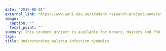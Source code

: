 ```yaml
---
date: "2019-08-01"
external_link: https://www.wehi.edu.au/student-research-project/understanding-malaria-infection-dynamics
image:
  caption: ""
  focal_point: ""
summary: This student project is available for Honors, Masters and PhD candidates and will develop skills in genetic and next-generation sequencing techniques, epidemiology, computational data analysis, and will involve work with international collaborators. 
tags:
title: Understanding malaria infection dynamics
---
```

